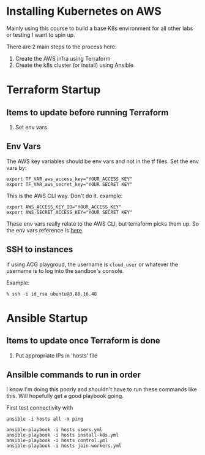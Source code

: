 # Installing Kubernetes on AWS

Mainly using this course to build a base K8s environment for all other labs or testing I want to spin up.

There are 2 main steps to the process here:
1. Create the AWS infra using Terraform
2. Create the k8s cluster (or install) using Ansible

# Terraform Startup

## Items to update before running Terraform
1. Set env vars


## Env Vars

The AWS key variables should be env vars and not in the tf files. Set the env vars by:

```
export TF_VAR_aws_access_key="YOUR_ACCESS_KEY"
export TF_VAR_aws_secret_key="YOUR SECRET KEY"
```

This is the AWS CLI way. Don't do it. example:

```
export AWS_ACCESS_KEY_ID="YOUR_ACCESS_KEY"
export AWS_SECRET_ACCESS_KEY="YOUR SECRET KEY"
```
These env vars really relate to the AWS CLI, but terraform picks them up. So the env vars reference is [here](https://docs.aws.amazon.com/cli/latest/userguide/cli-configure-envvars.html).

## SSH to instances
if using ACG playgroud, the username is `cloud_user` or whatever the username is to log into the sandbox's console.

Example:
```
% ssh -i id_rsa ubuntu@3.88.16.48
```

# Ansible Startup

## Items to update once Terraform is done
1. Put appropriate IPs in 'hosts' file

## Ansilble commands to run in order

I know I'm doing this poorly and shouldn't have to run these commands like this. Will hopefully get a good playbook going.

First test connectivity with

`ansible -i hosts all -m ping`

```
ansible-playbook -i hosts users.yml
ansible-playbook -i hosts install-k8s.yml
ansible-playbook -i hosts control.yml
ansible-playbook -i hosts join-workers.yml
```